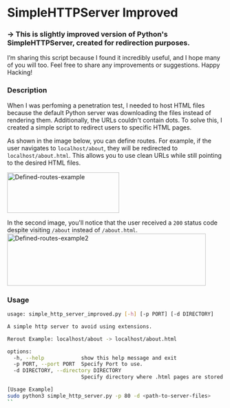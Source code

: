 # SimpleHTTPServer Improved
### -> This is slightly improved version of Python's SimpleHTTPServer, created for redirection purposes.
I’m sharing this script because I found it incredibly useful, and I hope many of you will too.
Feel free to share any improvements or suggestions. Happy Hacking!
### Description
When I was perfoming a penetration test, I needed to host HTML files because the default Python server was downloading the files instead of rendering them. Additionally, the URLs couldn't contain dots. To solve this, I created a simple script to redirect users to specific HTML pages.

As shown in the image below, you can define routes. For example, if the user navigates to `localhost/about`, they will be redirected to `localhost/about.html`. This allows you to use clean URLs while still pointing to the desired HTML files.

<img src="https://github.com/user-attachments/assets/afab892a-b772-4f14-a81c-c8b41ef24876" alt="Defined-routes-example" width="260" height="94">

In the second image, you'll notice that the user received a `200` status code despite visiting `/about` instead of `/about.html`.
<img src="https://github.com/user-attachments/assets/dfe0d09a-c7ab-4981-bcc3-6afb47817b62" alt="Defined-routes-example2" width="461" height="121">


### Usage
```bash
usage: simple_http_server_improved.py [-h] [-p PORT] [-d DIRECTORY]

A simple http server to avoid using extensions.

Rerout Example: localhost/about -> localhost/about.html

options:
  -h, --help            show this help message and exit
  -p PORT, --port PORT  Specify Port to use.
  -d DIRECTORY, --directory DIRECTORY
                        Specify directory where .html pages are stored.

[Usage Example]
sudo python3 simple_http_server.py -p 80 -d <path-to-server-files>
``
